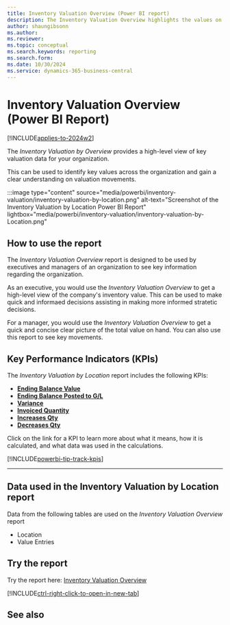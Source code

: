 ```yaml
---
title: Inventory Valuation Overview (Power BI report)
description: The Inventory Valuation Overview highlights the values on an Location by Location basis for an organization.
author: shaungibsonn
ms.author: 
ms.reviewer: 
ms.topic: conceptual
ms.search.keywords: reporting
ms.search.form: 
ms.date: 10/30/2024
ms.service: dynamics-365-business-central
---
```


# Inventory Valuation Overview (Power BI Report)
[!INCLUDE[applies-to-2024w2](includes/applies-to-2024w2.md)]


The *Inventory Valuation by Overview* provides a high-level view of key valuation data for your organization.

This can be used to identify key values across the organization and gain a clear understanding on valuation movements.

:::image type="content" source="media/powerbi/inventory-valuation/inventory-valuation-by-location.png" alt-text="Screenshot of the Inventory Valuation by Location Power BI Report" lightbox="media/powerbi/inventory-valuation/inventory-valuation-by-Location.png"

## How to use the report

The *Inventory Valuation Overview* report is designed to be used by executives and managers of an organization to see key information regarding the organization.

As an executive, you would use the *Inventory Valuation Overview* to get a high-level view of the company's inventory value. This can be used to make quick and informaed decisions assisting in making more informed stratetic decisions.

For a manager, you would use the *Inventory Valuation Overview* to get a quick and concise clear picture of the total value on hand. You can also use this report to see key movements.

## Key Performance Indicators (KPIs)

The *Inventory Valuation by Location* report includes the following KPIs:

- [**Ending Balance Value**](###)
- [**Ending Balance Posted to G/L**](###)
- [**Variance**](###)
- [**Invoiced Quantity**](###)
- [**Increases Qty**](###)
- [**Decreases Qty**](###)

Click on the link for a KPI to learn more about what it means, how it is calculated, and what data was used in the calculations.

[!INCLUDE[powerbi-tip-track-kpis](includes/powerbi-tip-track-kpis.md)]

---
## Data used in the Inventory Valuation by Location report

Data from the following tables are used on the *Inventory Valuation Overview* report
- Location 
- Value Entries

## Try the report

Try the report here: [Inventory Valuation Overview](https://businesscentral.dynamics.com?page=37056)

[!INCLUDE[ctrl-right-click-to-open-in-new-tab](includes/ctrl-right-click-to-open-in-new-tab.md)]

## See also